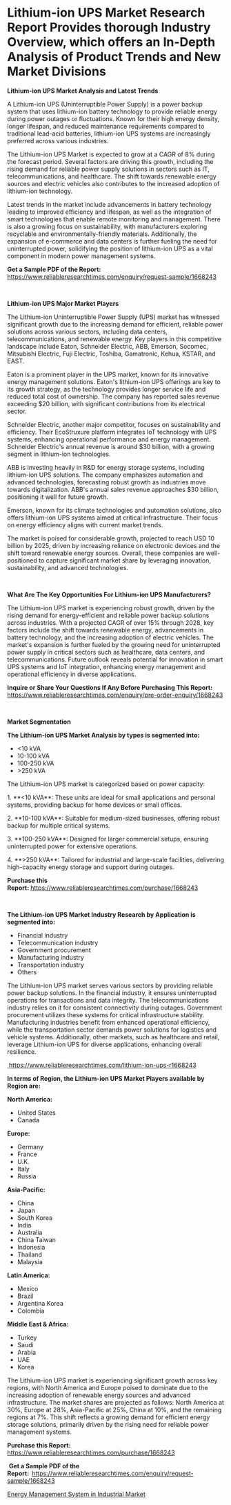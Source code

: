 <p><h1>Lithium-ion UPS Market Research Report Provides thorough Industry Overview, which offers an In-Depth Analysis of Product Trends and New Market Divisions</h1></p><p><strong>Lithium-ion UPS Market Analysis and Latest Trends</strong></p>
<p><p>A Lithium-ion UPS (Uninterruptible Power Supply) is a power backup system that uses lithium-ion battery technology to provide reliable energy during power outages or fluctuations. Known for their high energy density, longer lifespan, and reduced maintenance requirements compared to traditional lead-acid batteries, lithium-ion UPS systems are increasingly preferred across various industries.</p><p>The Lithium-ion UPS Market is expected to grow at a CAGR of 8% during the forecast period. Several factors are driving this growth, including the rising demand for reliable power supply solutions in sectors such as IT, telecommunications, and healthcare. The shift towards renewable energy sources and electric vehicles also contributes to the increased adoption of lithium-ion technology.</p><p>Latest trends in the market include advancements in battery technology leading to improved efficiency and lifespan, as well as the integration of smart technologies that enable remote monitoring and management. There is also a growing focus on sustainability, with manufacturers exploring recyclable and environmentally-friendly materials. Additionally, the expansion of e-commerce and data centers is further fueling the need for uninterrupted power, solidifying the position of lithium-ion UPS as a vital component in modern power management systems.</p></p>
<p><strong>Get a Sample PDF of the Report:&nbsp;</strong> <a href="https://www.reliableresearchtimes.com/enquiry/request-sample/1668243?utm_campaign=2347&utm_medium=2&utm_source=Github&utm_content=ia&utm_term=14022025&utm_id=lithium-ion-ups">https://www.reliableresearchtimes.com/enquiry/request-sample/1668243</a></p>
<p>&nbsp;</p>
<p><strong>Lithium-ion UPS Major Market Players</strong></p>
<p><p>The Lithium-ion Uninterruptible Power Supply (UPS) market has witnessed significant growth due to the increasing demand for efficient, reliable power solutions across various sectors, including data centers, telecommunications, and renewable energy. Key players in this competitive landscape include Eaton, Schneider Electric, ABB, Emerson, Socomec, Mitsubishi Electric, Fuji Electric, Toshiba, Gamatronic, Kehua, KSTAR, and EAST.</p><p>Eaton is a prominent player in the UPS market, known for its innovative energy management solutions. Eaton's lithium-ion UPS offerings are key to its growth strategy, as the technology provides longer service life and reduced total cost of ownership. The company has reported sales revenue exceeding $20 billion, with significant contributions from its electrical sector.</p><p>Schneider Electric, another major competitor, focuses on sustainability and efficiency. Their EcoStruxure platform integrates IoT technology with UPS systems, enhancing operational performance and energy management. Schneider Electric's annual revenue is around $30 billion, with a growing segment in lithium-ion technologies.</p><p>ABB is investing heavily in R&D for energy storage systems, including lithium-ion UPS solutions. The company emphasizes automation and advanced technologies, forecasting robust growth as industries move towards digitalization. ABB's annual sales revenue approaches $30 billion, positioning it well for future growth.</p><p>Emerson, known for its climate technologies and automation solutions, also offers lithium-ion UPS systems aimed at critical infrastructure. Their focus on energy efficiency aligns with current market trends.</p><p>The market is poised for considerable growth, projected to reach USD 10 billion by 2025, driven by increasing reliance on electronic devices and the shift toward renewable energy sources. Overall, these companies are well-positioned to capture significant market share by leveraging innovation, sustainability, and advanced technologies.</p></p>
<p>&nbsp;</p>
<p><strong>What Are The Key Opportunities For Lithium-ion UPS Manufacturers?</strong></p>
<p><p>The Lithium-ion UPS market is experiencing robust growth, driven by the rising demand for energy-efficient and reliable power backup solutions across industries. With a projected CAGR of over 15% through 2028, key factors include the shift towards renewable energy, advancements in battery technology, and the increasing adoption of electric vehicles. The market's expansion is further fueled by the growing need for uninterrupted power supply in critical sectors such as healthcare, data centers, and telecommunications. Future outlook reveals potential for innovation in smart UPS systems and IoT integration, enhancing energy management and operational efficiency in diverse applications.</p></p>
<p><strong>Inquire or Share Your Questions If Any Before Purchasing This Report:</strong> <a href="https://www.reliableresearchtimes.com/enquiry/pre-order-enquiry/1668243?utm_campaign=2347&utm_medium=2&utm_source=Github&utm_content=ia&utm_term=14022025&utm_id=lithium-ion-ups">https://www.reliableresearchtimes.com/enquiry/pre-order-enquiry/1668243</a></p>
<p>&nbsp;</p>
<p><strong>Market Segmentation</strong></p>
<p><strong>The Lithium-ion UPS Market Analysis by types is segmented into:</strong></p>
<p><ul><li><10 kVA</li><li>10-100 kVA</li><li>100-250 kVA</li><li>>250 kVA</li></ul></p>
<p><p>The Lithium-ion UPS market is categorized based on power capacity:  </p><p>1. **<10 kVA**: These units are ideal for small applications and personal systems, providing backup for home devices or small offices.  </p><p>2. **10-100 kVA**: Suitable for medium-sized businesses, offering robust backup for multiple critical systems.  </p><p>3. **100-250 kVA**: Designed for larger commercial setups, ensuring uninterrupted power for extensive operations.  </p><p>4. **>250 kVA**: Tailored for industrial and large-scale facilities, delivering high-capacity energy storage and support during outages.</p></p>
<p><strong>Purchase this Report:&nbsp;</strong><a href="https://www.reliableresearchtimes.com/purchase/1668243?utm_campaign=2347&utm_medium=2&utm_source=Github&utm_content=ia&utm_term=14022025&utm_id=lithium-ion-ups">https://www.reliableresearchtimes.com/purchase/1668243</a></p>
<p>&nbsp;</p>
<p><strong>The Lithium-ion UPS Market Industry Research by Application is segmented into:</strong></p>
<p><ul><li>Financial industry</li><li>Telecommunication industry</li><li>Government procurement</li><li>Manufacturing industry</li><li>Transportation industry</li><li>Others</li></ul></p>
<p><p>The Lithium-ion UPS market serves various sectors by providing reliable power backup solutions. In the financial industry, it ensures uninterrupted operations for transactions and data integrity. The telecommunications industry relies on it for consistent connectivity during outages. Government procurement utilizes these systems for critical infrastructure stability. Manufacturing industries benefit from enhanced operational efficiency, while the transportation sector demands power solutions for logistics and vehicle systems. Additionally, other markets, such as healthcare and retail, leverage Lithium-ion UPS for diverse applications, enhancing overall resilience.</p></p>
<p><a href="https://www.reliableresearchtimes.com/lithium-ion-ups-r1668243?utm_campaign=2347&utm_medium=2&utm_source=Github&utm_content=ia&utm_term=14022025&utm_id=lithium-ion-ups">&nbsp;https://www.reliableresearchtimes.com/lithium-ion-ups-r1668243</a></p>
<p><strong>In terms of Region, the Lithium-ion UPS Market Players available by Region are:</strong></p>
<p>
    <p> <strong> North America: </strong>
        <ul>
            <li>United States</li>
            <li>Canada</li>
        </ul>
        </p> 
    <p> <strong> Europe: </strong>
        <ul>
            <li>Germany</li>
            <li>France</li>
            <li>U.K.</li>
            <li>Italy</li>
            <li>Russia</li>
        </ul>
        </p> 
    <p> <strong> Asia-Pacific: </strong>
        <ul>
            <li>China</li>
            <li>Japan</li>
            <li>South Korea</li>
            <li>India</li>
            <li>Australia</li>
            <li>China Taiwan</li>
            <li>Indonesia</li>
            <li>Thailand</li>
            <li>Malaysia</li>
        </ul>
        </p> 
    <p> <strong> Latin America: </strong>
        <ul>
            <li>Mexico</li>
            <li>Brazil</li>
            <li>Argentina Korea</li>
            <li>Colombia</li>
        </ul>
        </p> 
    <p> <strong> Middle East & Africa: </strong>
        <ul>
            <li>Turkey</li>
            <li>Saudi</li>
            <li>Arabia</li>
            <li>UAE</li>
            <li>Korea</li>
        </ul>
    </p>
    </p>
<p><p>The Lithium-ion UPS market is experiencing significant growth across key regions, with North America and Europe poised to dominate due to the increasing adoption of renewable energy sources and advanced infrastructure. The market shares are projected as follows: North America at 30%, Europe at 28%, Asia-Pacific at 25%, China at 10%, and the remaining regions at 7%. This shift reflects a growing demand for efficient energy storage solutions, primarily driven by the rising need for reliable power management systems.</p></p>
<p><strong>Purchase this Report: </strong><a href="https://www.reliableresearchtimes.com/purchase/1668243?utm_campaign=2347&utm_medium=2&utm_source=Github&utm_content=ia&utm_term=14022025&utm_id=lithium-ion-ups">https://www.reliableresearchtimes.com/purchase/1668243</a></p>
<p>&nbsp;<strong>Get a Sample PDF of the Report:&nbsp;&nbsp;</strong><a href="https://www.reliableresearchtimes.com/enquiry/request-sample/1668243?utm_campaign=2347&utm_medium=2&utm_source=Github&utm_content=ia&utm_term=14022025&utm_id=lithium-ion-ups">https://www.reliableresearchtimes.com/enquiry/request-sample/1668243</a></p>
<p><strong></strong></p>
<p><p><a href="https://github.com/janraimondo83/Market-Research-Report-List-1/blob/main/energy-management-system-in-industrial-market.md?utm_campaign=2347&utm_medium=2&utm_source=Github&utm_content=ia&utm_term=14022025&utm_id=lithium-ion-ups">Energy Management System in Industrial Market</a></p></p>